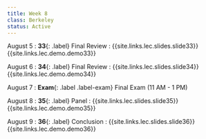 ```yaml
---
title: Week 8
class: Berkeley
status: Active
---
```


August 5
: **33**{: .label} Final Review
    : {{site.links.lec.slides.slide33}} {{site.links.lec.demo.demo33}}

August 6
: **34**{: .label} Final Review
    : {{site.links.lec.slides.slide34}} {{site.links.lec.demo.demo34}}

August 7
: **Exam**{: .label .label-exam} Final Exam (11 AM - 1 PM)

August 8
: **35**{: .label} Panel
    : {{site.links.lec.slides.slide35}} {{site.links.lec.demo.demo35}}

August 9
: **36**{: .label} Conclusion
    : {{site.links.lec.slides.slide36}} {{site.links.lec.demo.demo36}}
